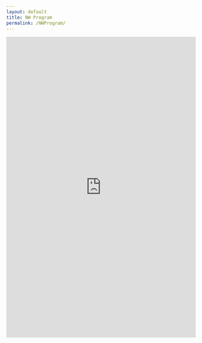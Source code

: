 ```yaml
---
layout: default
title: NW Program
permalink: /NWProgram/
---
```


<div class="main content container-fluid">
        <iframe src="http://docs.google.com/gview?url=http://ottawapopsorchestra.ca/assets/pdf/{% t concerts.newWorks.pdf %}.pdf&embedded=true" style="width:100%;height:800px;" frameborder="0"></iframe>
</div>
